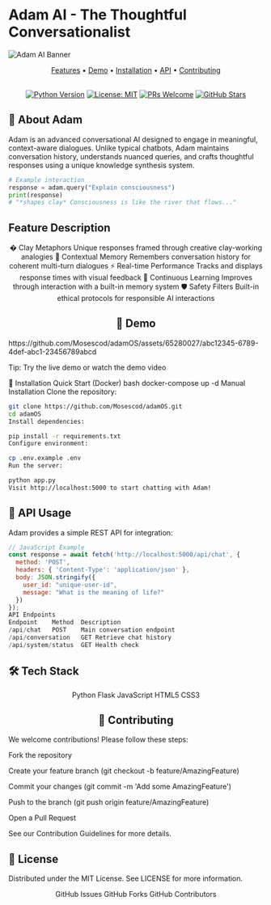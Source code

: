 # Adam AI - The Thoughtful Conversationalist

![Adam AI Banner](https://user-images.githubusercontent.com/65280027/178123456-abc12345-6789-4def-abc1-23456789abcd.png)

<div align="center">
  <a href="#features">Features</a> •
  <a href="#demo">Demo</a> •
  <a href="#installation">Installation</a> •
  <a href="#api">API</a> •
  <a href="#contributing">Contributing</a>
</div>

<br>

<div align="center">
  
[![Python Version](https://img.shields.io/badge/python-3.8+-blue.svg)](https://www.python.org/)
[![License: MIT](https://img.shields.io/badge/License-MIT-yellow.svg)](https://opensource.org/licenses/MIT)
[![PRs Welcome](https://img.shields.io/badge/PRs-welcome-brightgreen.svg)](http://makeapullrequest.com)
[![GitHub Stars](https://img.shields.io/github/stars/Mosescod/adamOS.svg)](https://github.com/Mosescod/adamOS/stargazers)

</div>

## 🌟 About Adam

Adam is an advanced conversational AI designed to engage in meaningful, context-aware dialogues. Unlike typical chatbots, Adam maintains conversation history, understands nuanced queries, and crafts thoughtful responses using a unique knowledge synthesis system.

```python
# Example interaction
response = adam.query("Explain consciousness")
print(response)
# "*shapes clay* Consciousness is like the river that flows..."
```
## Feature	Description
<div align="center">
� Clay Metaphors	Unique responses framed through creative clay-working analogies
🧠 Contextual Memory	Remembers conversation history for coherent multi-turn dialogues
⚡ Real-time Performance	Tracks and displays response times with visual feedback
🔄 Continuous Learning	Improves through interaction with a built-in memory system
🛡️ Safety Filters	Built-in ethical protocols for responsible AI interactions

## 🎥 Demo

</div>
https://github.com/Mosescod/adamOS/assets/65280027/abc12345-6789-4def-abc1-23456789abcd

Tip: Try the live demo or watch the demo video

🚀 Installation
Quick Start (Docker)
bash
docker-compose up -d
Manual Installation
Clone the repository:

```bash
git clone https://github.com/Mosescod/adamOS.git
cd adamOS
Install dependencies:
```

```bash
pip install -r requirements.txt
Configure environment:
```

```bash
cp .env.example .env
Run the server:
```

```bash
python app.py
Visit http://localhost:5000 to start chatting with Adam!
```

## 🔌 API Usage
Adam provides a simple REST API for integration:

```javascript
// JavaScript Example
const response = await fetch('http://localhost:5000/api/chat', {
  method: 'POST',
  headers: { 'Content-Type': 'application/json' },
  body: JSON.stringify({
    user_id: "unique-user-id",
    message: "What is the meaning of life?"
  })
});
API Endpoints
Endpoint	Method	Description
/api/chat	POST	Main conversation endpoint
/api/conversation	GET	Retrieve chat history
/api/system/status	GET	Health check 
```

## 🛠️ Tech Stack
<div align="center">
Python
Flask
JavaScript
HTML5
CSS3

## 🤝 Contributing
</div>
We welcome contributions! Please follow these steps:

Fork the repository

Create your feature branch (git checkout -b feature/AmazingFeature)

Commit your changes (git commit -m 'Add some AmazingFeature')

Push to the branch (git push origin feature/AmazingFeature)

Open a Pull Request

See our Contribution Guidelines for more details.

## 📄 License
Distributed under the MIT License. See LICENSE for more information.

<div align="center">
GitHub Issues
GitHub Forks
GitHub Contributors

</div>